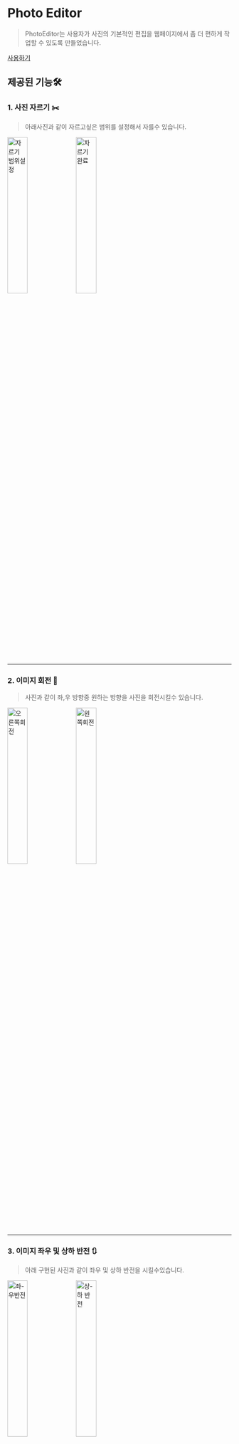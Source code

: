 #  Photo Editor

> PhotoEditor는 사용자가 사진의 기본적인 편집을 웹페이지에서 좀 더 편하게 작업할 수 있도록 만들었습니다.

[사용하기](https://covvboi.github.io/PhotoEditor/)

## 제공된 기능🛠️

### 1. 사진 자르기 ✂️ 
 >아래사진과 같이 자르고싶은 범위를 설정해서 자를수 있습니다. 
<img width="30%" align="left" alt="자르기 범위설정" src="https://user-images.githubusercontent.com/89898165/208283921-e84cf762-b6d1-436e-ad72-ee874762e26b.png"> 

<img width="30%" align="center" alt="자르기 완료" src="https://user-images.githubusercontent.com/89898165/208283969-f55f4069-c152-4df9-98e2-df2b9565bb38.png"> 

<hr>

### 2. 이미지 회전 🔄 
> 사진과 같이 좌,우 방향중 원하는 방향을 사진을 회전시킬수 있습니다.
<img width="30%" align="left" alt="오른쪽회전" src="https://user-images.githubusercontent.com/89898165/208284269-497fe926-2a26-42e4-a193-7847be16576e.png">

<img width="30%" align="center" alt="왼쪽회전" src="https://user-images.githubusercontent.com/89898165/208284295-4bb82bd1-8e40-4d4b-9ece-a0efbc8d3117.png">  

<hr>

### 3. 이미지 좌우 및 상하 반전 🔃  
> 아래 구현된 사진과 같이 좌우 및 상하 반전을 시킬수있습니다.
<img width="30%" align="left" alt="좌-우반전" src="https://user-images.githubusercontent.com/89898165/208284847-d24e6c11-92e4-44fc-8f4c-deea925dde9a.png">

<img width="30%"  align="center" alt="상-하 반전" src="https://user-images.githubusercontent.com/89898165/208284858-cac19082-7a29-4c6a-b3d1-0414bc24f482.png">

<hr>

### 4. 이미지 필터 적용 🌉  
> 제공된 필터는 총 6가지로 원하는 필터르 사진에 적용시킬수 있습니다.<br>

- Brightness(밝은)

<img width="30%" alt="brightness" src="https://user-images.githubusercontent.com/89898165/208284893-d5751812-394f-475a-8a0f-4ea5315954bd.png">

- Grayscale(어두운)

<img width="30%" alt="greyscale" src="https://user-images.githubusercontent.com/89898165/208284898-d747be19-0547-42e3-ad5f-a26c71ca2160.png">

- Sepia(빛바랜)

<img width="30%" alt="sepia" src="https://user-images.githubusercontent.com/89898165/208284903-d991ebce-a761-4ca6-8a49-6c390243f2d9.png">

- Saturate(선명한)

<img width="30%" alt="saturate" src="https://user-images.githubusercontent.com/89898165/208284911-563bc8d1-7895-46d6-8a9d-66182b4f067b.png">

- Contrast(대비된)

<img width="30%" alt="contrast" src="https://user-images.githubusercontent.com/89898165/208284922-36a6ca46-f423-4ac9-88b6-58d44866a065.png">

- Huerotate(색전환)

<img width="30%" alt="huerotate" src="https://user-images.githubusercontent.com/89898165/208284935-3653f859-ce52-47bd-b526-4d5552a205a8.png">



##  1. 구현화면 💻



<img width="60%" src="https://user-images.githubusercontent.com/89898165/207321038-4304b2a5-d31f-44fa-a66c-09c64cdc0baf.gif"/>

##  2. 사용기술 🚀
- HTML
- CSS
- JavaScript
- React
- Redux-Toolkit

##  3. 프로젝트 소개 

> 평소 컴퓨터로 가벼운 사진편집을 자주하는데, 그럴때 기본적인 편집을 좀 더 편하고 빠르게 하기위해 만들어진 편집기입니다. 
> 전반적으로 Canvas API를 기반으로 구현하였고, 이미지 관리에 많이 사용되는 외부 라이브러리를 최소화했으며, 그 이외 프레임워크는 React를 사용하였습니다.
> 추가로 React의 상태 관리는 Redux-Toolkit을 사용하였으며, 크기가 다른 사진들도 모두 대응할 수 있게 로직을 작성하였습니다.

##  4. 구현 기술설명

### 1. Crop Funtion ✂️
<img width="30%" src="https://user-images.githubusercontent.com/89898165/208039551-5229c0bf-3c63-4e86-962c-8f5542eb188b.jpeg"/>

- Crop Layer - 이미지를 자르고싶은 범위를 지정할 수 있는 Layer<br> 
- Image Layer - 불러온 이미지를 화면에 노출시켜주는 Layer

이미지의 범위를 지정할 수 있게 사각형을 마우스에 따라 canvas 위에 그려주기 위해서는 마우스의 흔적을 초기화 시켜줘야하는데, canvas특성상 특정 값을 지울 수 없고 모두 초기화된다.
그래서 이 점을 해결하기 위해 사진을 보여주는 Layer와 CropLayer를 중첩으로 사용했습니다.

<hr>

### 2. Rotate Funtion 🔄

<img width="30%" align="left" src="https://user-images.githubusercontent.com/89898165/208043810-25cd582c-00f4-4b2c-a65e-cfa66bf3e535.jpeg"/>


<img width="30.6%"  align="center" src="https://user-images.githubusercontent.com/89898165/208044782-f208d9da-0e12-43ee-a69c-5f50ee207631.jpeg"/>

canvas에서 회전을 할때는 위의 사진처럼 원점(0,0)을 기준으로 회전을 하기때문에 사용자가 보는 화면에서 이미지가 벗어날 수 있습니다.<br>
때문에 회전을 하고 다시 가운데로 이동을 시켜주는 작업을 따로 했습니다.




